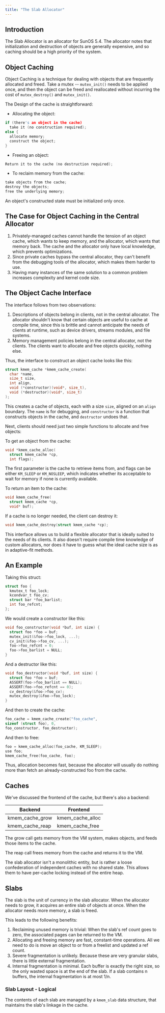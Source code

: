 ```yaml
---
title: "The Slab Allocator"
---
```

## Introduction

The Slab Allocator is an allocator for SunOS 5.4. The allocator notes
that initialization and destruction of objects are generally expensive,
and so caching should be a high priority of the system.

## Object Caching

Object Caching is a technique for dealing with objects that are
frequently allocated and freed. Take a mutex -- `mutex_init()` needs to
be applied once, and then the object can be freed and reallocated
without incurring the cost of `mutex_destroy()` and `mutex_init()`.

The Design of the cache is straightforward:

- Allocating the object:

```c 
if (there's an object in the cache)
  take it (no construction required);
else {
  allocate memory;
  construct the object;
}
```

- Freeing an object:

```c 
Return it to the cache (no destruction required);
```

- To reclaim memory from the cache:

```c 
take objects from the cache;
destroy the objects;
free the underlying memory;
```

An object's constructed state must be initialized only once.

## The Case for Object Caching in the Central Allocator

1. Privately-managed caches cannot handle the tension of an object
   cache, which wants to keep memory, and the allocator, which wants
   that memory back. The cache and the allocator only have local
   knowledge, which prevents optimizations.
2. Since private caches bypass the central allocator, they can't benefit
   from the debugging tools of the allocator, which makes them harder to
   use.
3. Having many instances of the same solution to a common problem
   increases complexity and kernel code size.

## The Object Cache Interface

The interface follows from two observations:

1. Descriptions of objects belong in clients, not in the central
   allocator. The allocator shouldn't know that certain objects are
   useful to cache at compile time, since this is brittle and cannot
   anticipate the needs of clients at runtime, such as device drivers,
   streams modules, and file systems.
2. Memory management policies belong in the central allocator, not the
   clients. The clients want to allocate and free objects quickly,
   nothing else.

Thus, the interface to construct an object cache looks like this:

```c 
struct kmem_cache *kmem_cache_create(
  char *name,
  size_t size,
  int align,
  void (*constructor)(void*, size_t),
  void (*destructor)(void*, size_t)
);
```

This creates a cache of objects, each with a size `size`, aligned on an
`align` boundary. The `name` is for debugging, and `constructor` is a
function that constructs objects in the cache, and `destructor` undoes
that.

Next, clients should need just two simple functions to allocate and free
objects:

To get an object from the cache:

```c 
void *kmem_cache_alloc(
  struct kmem_cache *cp,
  int flags);
```

The first parameter is the cache to retrieve items from, and flags can
be either `KM_SLEEP` or `KM_NOSLEEP`, which indicates whether its
acceptable to wait for memory if none is currently available.

To return an item to the cache:

```c 
void kmem_cache_free(
  struct kmem_cache *cp,
  void* buf);
```

If a cache is no longer needed, the client can destroy it:

```c 
void kmem_cache_destroy(struct kmem_cache *cp);
```

This interface allows us to build a flexible allocator that is ideally
suited to the needs of its clients. It also doesn't require compile time
knowledge of custom allocators, nor does it have to guess what the ideal
cache size is as in adaptive-fit methods.

## An Example

Taking this struct:

```c 
struct foo {
  kmutex_t foo_lock;
  kcondvar_t foo_cv;
  struct bar *foo_barlist;
  int foo_refcnt;
};
```

We would create a constructor like this:

```c 
void foo_constructor(void *buf, int size) {
  struct foo *foo = buf;
  mutex_init(&foo->foo_lock, ...);
  cv_init(&foo->foo_cv, ...);
  foo->foo_refcnt = 0;
  foo->foo_barlist = NULL;
}
```

And a destructor like this:

```c 
void foo_destructor(void *buf, int size) {
  struct foo *foo = buf;
  ASSERT(foo->foo_barlist == NULL);
  ASSERT(foo->foo_refcnt == 0);
  cv_destroy(&foo->foo_cv);
  mutex_destroy(&foo->foo_lock);
}
```

And then to create the cache:

```c 
foo_cache = kmem_cache_create("foo_cache",
sizeof (struct foo), 0,
foo_constructor, foo_destructor);
```

And then to free:

```c 
foo = kmem_cache_alloc(foo_cache, KM_SLEEP);
use foo;
kmem_cache_free(foo_cache, foo);
```

Thus, allocation becomes fast, because the allocator will usually do
nothing more than fetch an already-constructed foo from the cache.

## Caches

We've discussed the frontend of the cache, but there's also a backend:

| Backend         | Frontend         |
|-----------------|------------------|
| kmem_cache_grow | kmem_cache_alloc |
| kmem_cache_reap | kmem_cache_free  |

The grow call gets memory from the VM system, makes objects, and feeds
those items to the cache.

The reap call frees memory from the cache and returns it to the VM.

The slab allocator isn't a monolithic entity, but is rather a loose
confederation of independent caches with no shared state. This allows
them to have per-cache locking instead of the entire heap.

## Slabs 

The slab is the unit of currency in the slab allocator. When the
allocator needs to grow, it acquires an entire slab of objects at once.
When the allocator needs more memory, a slab is freed.

This leads to the following benefits:

1. Reclaiming unused memory is trivial: When the slab's ref count goes
   to zero, the associated pages can be returned to the VM.
2. Allocating and freeing memory are fast, constant-time operations. All
   we need to do is move an object to or from a freelist and updated a
   ref count.
3. Severe fragmentation is unlikely. Because these are very granular
   slabs, there is little external fragmentation. 
4. Internal fragmentation is minimal. Each buffer is exactly the right
   size, so the only wasted space is at the end of the slab. If a slab
   contains n buffers, the internal fragmentation is at most 1/n.

### Slab Layout - Logical

The contents of each slab are managed by a `kmem_slab` data structure,
that maintains the slab's linkage in the cache. 
